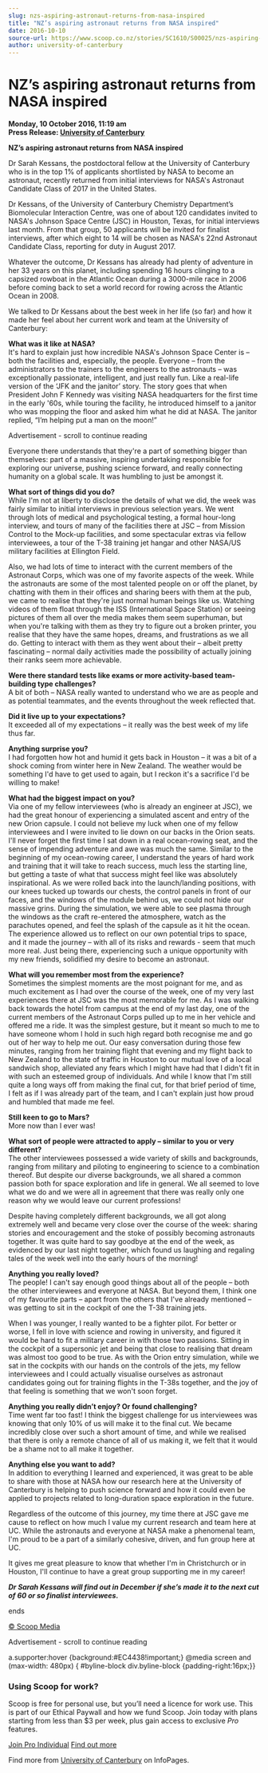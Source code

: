```yaml
---
slug: nzs-aspiring-astronaut-returns-from-nasa-inspired
title: "NZ’s aspiring astronaut returns from NASA inspired"
date: 2016-10-10
source-url: https://www.scoop.co.nz/stories/SC1610/S00025/nzs-aspiring-astronaut-returns-from-nasa-inspired.htm
author: university-of-canterbury
---
```

NZ’s aspiring astronaut returns from NASA inspired
==================================================

**Monday, 10 October 2016, 11:19 am**  
**Press Release: [University of Canterbury](https://info.scoop.co.nz/University_of_Canterbury)**

**NZ’s aspiring astronaut returns from NASA inspired**

Dr Sarah Kessans, the postdoctoral fellow at the University of Canterbury who is in the top 1% of applicants shortlisted by NASA to become an astronaut, recently returned from initial interviews for NASA's Astronaut Candidate Class of 2017 in the United States.

Dr Kessans, of the University of Canterbury Chemistry Department’s Biomolecular Interaction Centre, was one of about 120 candidates invited to NASA's Johnson Space Centre (JSC) in Houston, Texas, for initial interviews last month. From that group, 50 applicants will be invited for finalist interviews, after which eight to 14 will be chosen as NASA's 22nd Astronaut Candidate Class, reporting for duty in August 2017.

Whatever the outcome, Dr Kessans has already had plenty of adventure in her 33 years on this planet, including spending 16 hours clinging to a capsized rowboat in the Atlantic Ocean during a 3000-mile race in 2006 before coming back to set a world record for rowing across the Atlantic Ocean in 2008.

We talked to Dr Kessans about the best week in her life (so far) and how it made her feel about her current work and team at the University of Canterbury:  
  
**What was it like at NASA?**  
It's hard to explain just how incredible NASA's Johnson Space Center is – both the facilities and, especially, the people. Everyone – from the administrators to the trainers to the engineers to the astronauts – was exceptionally passionate, intelligent, and just really fun. Like a real-life version of the ‘JFK and the janitor’ story. The story goes that when President John F Kennedy was visiting NASA headquarters for the first time in the early '60s, while touring the facility, he introduced himself to a janitor who was mopping the floor and asked him what he did at NASA. The janitor replied, “I’m helping put a man on the moon!”

Advertisement - scroll to continue reading





Everyone there understands that they're a part of something bigger than themselves: part of a massive, inspiring undertaking responsible for exploring our universe, pushing science forward, and really connecting humanity on a global scale. It was humbling to just be amongst it.

**What sort of things did you do?**  
While I'm not at liberty to disclose the details of what we did, the week was fairly similar to initial interviews in previous selection years. We went through lots of medical and psychological testing, a formal hour-long interview, and tours of many of the facilities there at JSC – from Mission Control to the Mock-up facilities, and some spectacular extras via fellow interviewees, a tour of the T-38 training jet hangar and other NASA/US military facilities at Ellington Field.

Also, we had lots of time to interact with the current members of the Astronaut Corps, which was one of my favorite aspects of the week. While the astronauts are some of the most talented people on or off the planet, by chatting with them in their offices and sharing beers with them at the pub, we came to realise that they're just normal human beings like us. Watching videos of them float through the ISS (International Space Station) or seeing pictures of them all over the media makes them seem superhuman, but when you're talking with them as they try to figure out a broken printer, you realise that they have the same hopes, dreams, and frustrations as we all do. Getting to interact with them as they went about their – albeit pretty fascinating – normal daily activities made the possibility of actually joining their ranks seem more achievable.  
  
**Were there standard tests like exams or more activity-based team-building type challenges?**  
A bit of both – NASA really wanted to understand who we are as people and as potential teammates, and the events throughout the week reflected that.  
  
**Did it live up to your expectations?**  
It exceeded all of my expectations – it really was the best week of my life thus far.  
  
**Anything surprise you?**  
I had forgotten how hot and humid it gets back in Houston – it was a bit of a shock coming from winter here in New Zealand. The weather would be something I'd have to get used to again, but I reckon it's a sacrifice I'd be willing to make!  
  
**What had the biggest impact on you?**  
Via one of my fellow interviewees (who is already an engineer at JSC), we had the great honour of experiencing a simulated ascent and entry of the new Orion capsule. I could not believe my luck when one of my fellow interviewees and I were invited to lie down on our backs in the Orion seats. I'll never forget the first time I sat down in a real ocean-rowing seat, and the sense of impending adventure and awe was much the same. Similar to the beginning of my ocean-rowing career, I understand the years of hard work and training that it will take to reach success, much less the starting line, but getting a taste of what that success might feel like was absolutely inspirational. As we were rolled back into the launch/landing positions, with our knees tucked up towards our chests, the control panels in front of our faces, and the windows of the module behind us, we could not hide our massive grins. During the simulation, we were able to see plasma through the windows as the craft re-entered the atmosphere, watch as the parachutes opened, and feel the splash of the capsule as it hit the ocean. The experience allowed us to reflect on our own potential trips to space, and it made the journey – with all of its risks and rewards - seem that much more real. Just being there, experiencing such a unique opportunity with my new friends, solidified my desire to become an astronaut.  
  
**What will you remember most from the experience?**  
Sometimes the simplest moments are the most poignant for me, and as much excitement as I had over the course of the week, one of my very last experiences there at JSC was the most memorable for me. As I was walking back towards the hotel from campus at the end of my last day, one of the current members of the Astronaut Corps pulled up to me in her vehicle and offered me a ride. It was the simplest gesture, but it meant so much to me to have someone whom I hold in such high regard both recognise me and go out of her way to help me out. Our easy conversation during those few minutes, ranging from her training flight that evening and my flight back to New Zealand to the state of traffic in Houston to our mutual love of a local sandwich shop, alleviated any fears which I might have had that I didn't fit in with such an esteemed group of individuals. And while I know that I'm still quite a long ways off from making the final cut, for that brief period of time, I felt as if I was already part of the team, and I can't explain just how proud and humbled that made me feel.  
  
**Still keen to go to Mars?**  
More now than I ever was!  
  
**What sort of people were attracted to apply – similar to you or very different?**  
The other interviewees possessed a wide variety of skills and backgrounds, ranging from military and piloting to engineering to science to a combination thereof. But despite our diverse backgrounds, we all shared a common passion both for space exploration and life in general. We all seemed to love what we do and we were all in agreement that there was really only one reason why we would leave our current professions!

Despite having completely different backgrounds, we all got along extremely well and became very close over the course of the week: sharing stories and encouragement and the stoke of possibly becoming astronauts together. It was quite hard to say goodbye at the end of the week, as evidenced by our last night together, which found us laughing and regaling tales of the week well into the early hours of the morning!  
  
**Anything you really loved?**  
The people! I can't say enough good things about all of the people – both the other interviewees and everyone at NASA. But beyond them, I think one of my favourite parts – apart from the others that I've already mentioned – was getting to sit in the cockpit of one the T-38 training jets.

When I was younger, I really wanted to be a fighter pilot. For better or worse, I fell in love with science and rowing in university, and figured it would be hard to fit a military career in with those two passions. Sitting in the cockpit of a supersonic jet and being that close to realising that dream was almost too good to be true. As with the Orion entry simulation, while we sat in the cockpits with our hands on the controls of the jets, my fellow interviewees and I could actually visualise ourselves as astronaut candidates going out for training flights in the T-38s together, and the joy of that feeling is something that we won't soon forget.  
  
**Anything you really didn’t enjoy? Or found challenging?**  
Time went far too fast! I think the biggest challenge for us interviewees was knowing that only 10% of us will make it to the final cut. We became incredibly close over such a short amount of time, and while we realised that there is only a remote chance of all of us making it, we felt that it would be a shame not to all make it together.  
  
**Anything else you want to add?**  
In addition to everything I learned and experienced, it was great to be able to share with those at NASA how our research here at the University of Canterbury is helping to push science forward and how it could even be applied to projects related to long-duration space exploration in the future.

Regardless of the outcome of this journey, my time there at JSC gave me cause to reflect on how much I value my current research and team here at UC. While the astronauts and everyone at NASA make a phenomenal team, I'm proud to be a part of a similarly cohesive, driven, and fun group here at UC.

It gives me great pleasure to know that whether I'm in Christchurch or in Houston, I'll continue to have a great group supporting me in my career!

**_Dr Sarah Kessans will find out in December if she’s made it to the next cut of 60 or so finalist interviewees._**

ends

[© Scoop Media](http://www.scoop.co.nz/about/terms.html)  

Advertisement - scroll to continue reading



a.supporter:hover {background:#EC4438!important;} @media screen and (max-width: 480px) { #byline-block div.byline-block {padding-right:16px;}}

### Using Scoop for work?

Scoop is free for personal use, but you’ll need a licence for work use. This is part of our Ethical Paywall and how we fund Scoop. Join today with plans starting from less than $3 per week, plus gain access to exclusive _Pro_ features.  
  
[Join Pro Individual](https://pro.scoop.co.nz/Individual/?from=ProIn24) [Find out more](https://pro.scoop.co.nz/using-scoop-for-work/?from=ProIn24)

Find more from [University of Canterbury](https://info.scoop.co.nz/University_of_Canterbury) on InfoPages.